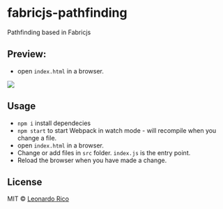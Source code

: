 # fabricjs-pathfinding

Pathfinding based in Fabricjs

## Preview:

* open `index.html` in a browser. 

![](https://j.gifs.com/GZDGxy.gif)

## Usage
* `npm i` install dependecies
* `npm start` to start Webpack in watch mode - will recompile when you change a file.
* open `index.html` in a browser. 
* Change or add files in `src` folder. `index.js` is the entry point.
* Reload the browser when you have made a change.

## License

MIT © [Leonardo Rico](https://github.com/kevoj/fabricjs-pathfinding/blob/master/LICENSE)